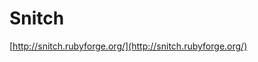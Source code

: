 <!--
id: 434991
link: http://tumblr.atmos.org/post/434991/snitch
slug: snitch
date: Thu Mar 29 2007 11:33:51 GMT-0700 (PDT)
publish: 2007-03-029
tags: 
title: Snitch
-->


Snitch
======

[http://snitch.rubyforge.org/](http://snitch.rubyforge.org/)

